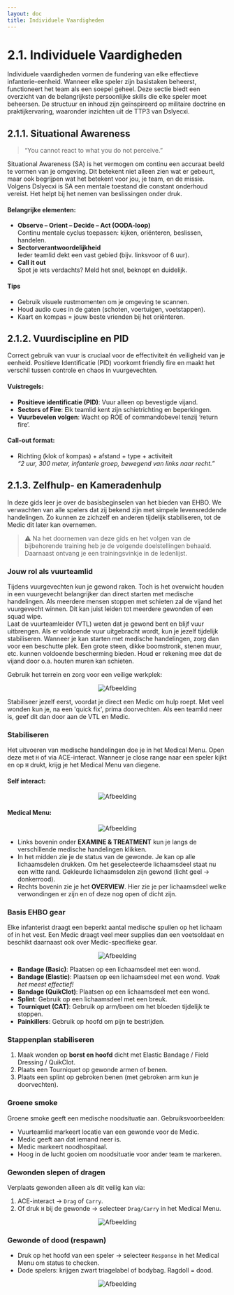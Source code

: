 ```yaml
---
layout: doc
title: Individuele Vaardigheden
---
```


# 2.1. Individuele Vaardigheden
Individuele vaardigheden vormen de fundering van elke effectieve infanterie-eenheid. Wanneer elke speler zijn basistaken beheerst, functioneert het team als een soepel geheel. Deze sectie biedt een overzicht van de belangrijkste persoonlijke skills die elke speler moet beheersen. De structuur en inhoud zijn geïnspireerd op militaire doctrine en praktijkervaring, waaronder inzichten uit de TTP3 van Dslyecxi.

## 2.1.1. Situational Awareness

> “You cannot react to what you do not perceive.”

Situational Awareness (SA) is het vermogen om continu een accuraat beeld te vormen van je omgeving. Dit betekent niet alleen zien wat er gebeurt, maar ook begrijpen wat het betekent voor jou, je team, en de missie. Volgens Dslyecxi is SA een mentale toestand die constant onderhoud vereist. Het helpt bij het nemen van beslissingen onder druk.


#### Belangrijke elementen:

- **Observe – Orient – Decide – Act (OODA-loop)**  
  Continu mentale cyclus toepassen: kijken, oriënteren, beslissen, handelen.
- **Sectorverantwoordelijkheid**  
  Ieder teamlid dekt een vast gebied (bijv. linksvoor of 6 uur).
- **Call it out**  
  Spot je iets verdachts? Meld het snel, beknopt en duidelijk.

#### Tips
- Gebruik visuele rustmomenten om je omgeving te scannen.
- Houd audio cues in de gaten (schoten, voertuigen, voetstappen).
- Kaart en kompas = jouw beste vrienden bij het oriënteren.

## 2.1.2. Vuurdiscipline en PID
Correct gebruik van vuur is cruciaal voor de effectiviteit én veiligheid van je eenheid. Positieve Identificatie (PID) voorkomt friendly fire en maakt het verschil tussen controle en chaos in vuurgevechten.

#### Vuistregels:
- **Positieve identificatie (PID)**: Vuur alleen op bevestigde vijand.
- **Sectors of Fire**: Elk teamlid kent zijn schietrichting en beperkingen.
- **Vuurbevelen volgen**: Wacht op ROE of commandobevel tenzij ‘return fire’.

#### Call-out format:
- Richting (klok of kompas) + afstand + type + activiteit  
  _“2 uur, 300 meter, infanterie groep, bewegend van links naar recht.”_

## 2.1.3. Zelfhulp- en Kameradenhulp
In deze gids leer je over de basisbeginselen van het bieden van EHBO. We verwachten van alle spelers dat zij bekend zijn met simpele levensreddende handelingen. Zo kunnen ze zichzelf en anderen tijdelijk stabiliseren, tot de Medic dit later kan overnemen. 

> ⚠️ Na het doornemen van deze gids en het volgen van de bijbehorende training heb je de volgende doelstellingen behaald. Daarnaast ontvang je een trainingsvinkje in de ledenlijst.

### Jouw rol als vuurteamlid

Tijdens vuurgevechten kun je gewond raken. Toch is het overwicht houden in een vuurgevecht belangrijker dan direct starten met medische handelingen. Als meerdere mensen stoppen met schieten zal de vijand het vuurgevecht winnen. Dit kan juist leiden tot meerdere gewonden of een squad wipe.  
Laat de vuurteamleider (VTL) weten dat je gewond bent en blijf vuur uitbrengen. Als er voldoende vuur uitgebracht wordt, kun je jezelf tijdelijk stabiliseren. Wanneer je kan starten met medische handelingen, zorg dan voor een beschutte plek. Een grote steen, dikke boomstronk, stenen muur, etc. kunnen voldoende bescherming bieden. Houd er rekening mee dat de vijand door o.a. houten muren kan schieten.

Gebruik het terrein en zorg voor een veilige werkplek:  
<p align="center">
    <img src="/2/2_1/ehbo1.jpg" alt="Afbeelding" />
</p>  

Stabiliseer jezelf eerst, voordat je direct een Medic om hulp roept. Met veel wonden kun je, na een 'quick fix', prima doorvechten. Als een teamlid neer is, geef dit dan door aan de VTL en Medic.

### Stabiliseren

Het uitvoeren van medische handelingen doe je in het Medical Menu. Open deze met `H` of via ACE-interact. Wanneer je close range naar een speler kijkt en op `H` drukt, krijg je het Medical Menu van diegene.

#### Self interact:
<p align="center">
    <img src="/2/2_1/ehbo2.jpg" alt="Afbeelding" />
</p>  

#### Medical Menu:
<p align="center">
    <img src="/2/2_1/ehbo3.png" alt="Afbeelding" />
</p>    

- Links bovenin onder **EXAMINE & TREATMENT** kun je langs de verschillende medische handelingen klikken.  
- In het midden zie je de status van de gewonde. Je kan op alle lichaamsdelen drukken. Om het geselecteerde lichaamsdeel staat nu een witte rand. Gekleurde lichaamsdelen zijn gewond (licht geel → donkerrood).  
- Rechts bovenin zie je het **OVERVIEW**. Hier zie je per lichaamsdeel welke verwondingen er zijn en of deze nog open of dicht zijn.

### Basis EHBO gear

Elke infanterist draagt een beperkt aantal medische spullen op het lichaam of in het vest. Een Medic draagt veel meer supplies dan een voetsoldaat en beschikt daarnaast ook over Medic-specifieke gear.  

<p align="center">
    <img src="/2/2_1/ehbo4.png" alt="Afbeelding" />
</p>   

- **Bandage (Basic)**: Plaatsen op een lichaamsdeel met een wond.  
- **Bandage (Elastic)**: Plaatsen op een lichaamsdeel met een wond. *Vaak het meest effectief!*  
- **Bandage (QuikClot)**: Plaatsen op een lichaamsdeel met een wond.  
- **Splint**: Gebruik op een lichaamsdeel met een breuk.  
- **Tourniquet (CAT)**: Gebruik op arm/been om het bloeden tijdelijk te stoppen.  
- **Painkillers**: Gebruik op hoofd om pijn te bestrijden.  

### Stappenplan stabiliseren
1. Maak wonden op **borst en hoofd** dicht met Elastic Bandage / Field Dressing / QuikClot.  
2. Plaats een Tourniquet op gewonde armen of benen.  
3. Plaats een splint op gebroken benen (met gebroken arm kun je doorvechten).  

### Groene smoke

Groene smoke geeft een medische noodsituatie aan. Gebruiksvoorbeelden:  
- Vuurteamlid markeert locatie van een gewonde voor de Medic.  
- Medic geeft aan dat iemand neer is.  
- Medic markeert noodhospitaal.  
- Hoog in de lucht gooien om noodsituatie voor ander team te markeren.  

### Gewonden slepen of dragen

Verplaats gewonden alleen als dit veilig kan via:  
1. ACE-interact → `Drag` of `Carry`.  
2. Of druk `H` bij de gewonde → selecteer `Drag/Carry` in het Medical Menu.  

<p align="center">
    <img src="/2/2_1/ehbo5.png" alt="Afbeelding" />
</p>   

### Gewonde of dood (respawn)

- Druk op het hoofd van een speler → selecteer `Response` in het Medical Menu om status te checken.  
- Dode spelers: krijgen zwart triagelabel of bodybag. Ragdoll = dood.  
<p align="center">
    <img src="/2/2_1/ehbo6.png" alt="Afbeelding" />
</p>









